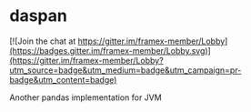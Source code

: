 # daspan

[![Join the chat at https://gitter.im/framex-member/Lobby](https://badges.gitter.im/framex-member/Lobby.svg)](https://gitter.im/framex-member/Lobby?utm_source=badge&utm_medium=badge&utm_campaign=pr-badge&utm_content=badge)

Another pandas implementation for JVM
